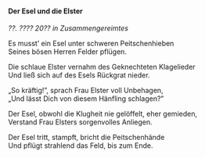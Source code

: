 #### Der Esel und die Elster

_??. ???? 20?? in Zusammengereimtes_

Es musst’ ein Esel unter schweren Peitschenhieben<br>
Seines bösen Herren Felder pflügen.

Die schlaue Elster vernahm des Geknechteten Klagelieder<br>
Und ließ sich auf des Esels Rückgrat nieder.

„So kräftig!”, sprach Frau Elster voll Unbehagen,<br>
„Und lässt Dich von diesem Hänfling schlagen?”

Der Esel, obwohl die Klugheit nie gelöffelt, eher gemieden,<br>
Verstand Frau Elsters sorgenvolles Anliegen.

Der Esel tritt, stampft, bricht die Peitschenhände<br>
Und pflügt strahlend das Feld, bis zum Ende.
